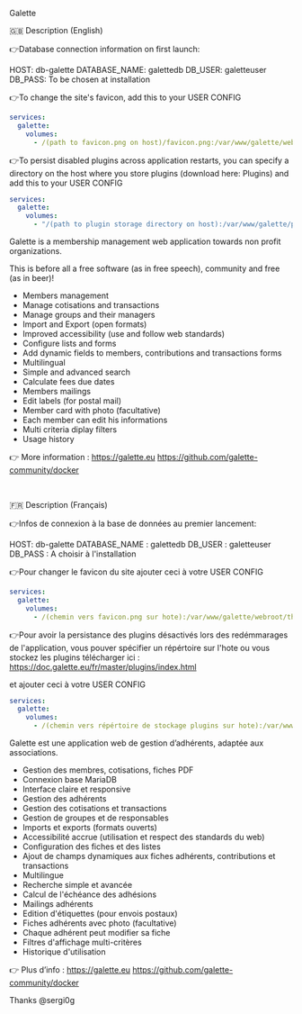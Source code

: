 Galette



🇬🇧 Description (English)

👉Database connection information on first launch:

HOST: db-galette
DATABASE\_NAME: galettedb
DB\_USER: galetteuser
DB\_PASS: To be chosen at installation

👉To change the site's favicon, add this to your USER CONFIG

```yaml
services:
  galette:
    volumes:
      - /(path to favicon.png on host)/favicon.png:/var/www/galette/webroot/themes/default/images/favicon.png
```

👉To persist disabled plugins across application restarts, you can specify a directory on the host where you store plugins (download here: Plugins) and add this to your USER CONFIG

```yaml
services:
  galette:
    volumes:
      - "/(path to plugin storage directory on host):/var/www/galette/plugins"
```

Galette is a membership management web application towards non profit organizations.

This is before all a free software (as in free speech), community and free (as in beer)!

* Members management
* Manage cotisations and transactions
* Manage groups and their managers
* Import and Export (open formats)
* Improved accessibility (use and follow web standards)
* Configure lists and forms
* Add dynamic fields to members, contributions and transactions forms
* Multilingual
* Simple and advanced search
* Calculate fees due dates
* Members mailings
* Edit labels (for postal mail)
* Member card with photo (facultative)
* Each member can edit his informations
* Multi criteria diplay filters
* Usage history

👉  More information : https://galette.eu		https://github.com/galette-community/docker

 

🇫🇷 Description (Français)

👉Infos de connexion à la base de données au premier lancement:

HOST: db-galette
DATABASE\_NAME : galettedb
DB\_USER : galetteuser
DB\_PASS : A choisir à l'installation

👉Pour changer le favicon du site ajouter ceci à votre USER CONFIG

```yaml
services:
  galette:
    volumes:
      - /(chemin vers favicon.png sur hote):/var/www/galette/webroot/themes/default/images/favicon.png
```

👉Pour avoir la persistance des plugins désactivés lors des redémmarages de l'application, vous pouver spécifier un répértoire sur l'hote ou vous stockez les plugins télécharger ici : https://doc.galette.eu/fr/master/plugins/index.html

et ajouter ceci à votre USER CONFIG

```yaml
services:
  galette:
    volumes:
      - /(chemin vers répértoire de stockage plugins sur hote):/var/www/galette/plugins
```

Galette est une application web de gestion d’adhérents, adaptée aux associations.

* Gestion des membres, cotisations, fiches PDF
* Connexion base MariaDB
* Interface claire et responsive
* Gestion des adhérents
* Gestion des cotisations et transactions
* Gestion de groupes et de responsables
* Imports et exports (formats ouverts)
* Accessibilité accrue (utilisation et respect des standards du web)
* Configuration des fiches et des listes
* Ajout de champs dynamiques aux fiches adhérents, contributions et transactions
* Multilingue
* Recherche simple et avancée
* Calcul de l'échéance des adhésions
* Mailings adhérents
* Edition d'étiquettes (pour envois postaux)
* Fiches adhérents avec photo (facultative)
* Chaque adhérent peut modifier sa fiche
* Filtres d'affichage multi-critères
* Historique d'utilisation

👉 Plus d’info : https://galette.eu			https://github.com/galette-community/docker


Thanks @sergi0g

